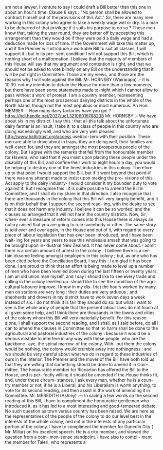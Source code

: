 am not a lawyer, I venture to say I could draft a Bill better than this one in about an hour's time. Clause 8 says : "No person shall be allowed to contract himself out of the provisions of this Act." Sir, there are many men working in this colony who agree to take a weekly wage wet or dry. Is a man to be debarred of that privilege if it suits his purpose to do so ? These men know that, taking the year round, they are better off by accepting this arrangement than they would be if they were paid a daily wage and had a deduction made for loss of time. If the Government will take this matter up, and if the Premier will introduce a workable Bill to suit all classes, I will support it ; but in its pre- sent condition I will not support this Bill, which is nothing short of a malformation. I believe that the majority of members of this House will say that my argument and contention is right, and that we should not be asked to vote blindly on any Bill on the understanding that it will be put right in Committee. Those are my views, and those are the reasons why I will vote against the Bill. Mr. HORNSBY (Wairarapa) .- It is 10.30. not my intention to detain the House for more than a few moments, but there have been some statements made to-night which I cannot allow to pass without a word of protest. I am a country member, representing perhaps one of the most prosperous dairying districts in the whole of the North Island, though not the most populous or most numerous. An Hon. MEMBER .- How many dairy factories have you got ? https://hdl.handle.net/2027/uc1.32106019788238 Mr. HORNSBY .- We have about six in my district. I say this : that all this talk about the unfortunate dairy farmer is an insult, I take it, to a class of people in this country who are doing exceedingly well, and who are very well pleased http://www.hathitrust.org/access use#cc-zero with their position. These men are able to drive about in traps; they are doing well, their families are well-cared for, and they are amongst the most prosperous people of the colony. But I agree with the remarks that fell from the honourable member for Hawera, who said that if you insist upon placing these people under the disability of this Bill, and confine their work to eight hours a day, you would be helping to destroy one of the finest industries in this colony. Therefore up to that point I would support the Bill, but if it went beyond that point-if there was any attempt made to insist upon making the pro- visions of this Act apply to the dairy industry- I would consider it my bounden duty to vote against it. But I recognise this : it is quite possible to amend the Bill in Committee, and I shall do my share in that direction. I also recognise that there are thousands in the colony that this Bill will very largely benefit, and it is on their behalf that I support the second read- ing, with the desire to see that it does not harm any industry. I believe it can be so worded, and the clauses so arranged that it will not harm the country districts. Now, Sir, when- ever a measure of reform comes into this House there is always an outcry raised that you are going to ruin somebody or other. The same story is told over and over again, in the House and out of it, with regard to every piece of labour legislation that has ever been introduced, and I have been wait- ing for years and years to see this wholesale smash that was going to be brought upon in- dustrial New Zealand. It has never come about. I admit there is a certain amount of unrest in the colony ; I believe there is a cer- tain irksome feeling amongst employers in this colony ; but, as one who has been cited before the Conciliation Board, I say this : I am glad it has been done. I am proud to think that an effort is being made to level up a number of men who have been levelled down during the last fifteen or twenty years. I am an old union man myself, and I say I should like to see every trade and calling in the colony levelled up. should like to see the condition of the agri- cultural labourer improve. I know in my dis- trict the hours worked by many men on stations are very long : their duties are very arduous ; and shepherds and drovers in my district have to work seven days a week instead of six. I do not think it is fair they should do so: but what I want to see is the whole army of people that the present labour laws do not touch at all given some help, and I think there are thousands in the towns and cities of the colony whom this Bill will very materially benefit. For this reason alone, I shall support the second reading, and I shall, as I said before, do all I can to amend the clauses in Committee so that no harm shall be done to the agricultural and pastoral industries of the colony : because it would be a serious mistake to interfere in any way with these people, who are the backbone- aye, the spinal marrow-of the colony. With- out them the colony would be nothing, the colony would crumble away into nothingness : and we should be very careful about what we do in regard to these industries of ours in the interior. The Premier and the mover of the Bill have both told us that they are willing that something should be done to amend it in Com- mittee. The honourable member for Riccarton has offered the Bill to the House, and is per- fectly willing it should be amended if the House thinks fit, and, under these circum- stances, I ask every man, whether he is a coun- try member or not, if he is a Liberal, and his Liberalism is worth anything, to vote for its second reading, and then assist in the work of amending it in Committee. Mr. MEREDITH (Ashley) .-- In saving a few words on the second reading of this Bill, I have to compliment the honourable gentleman who introduced it, as it has led to a most interesting and good-tempered debate. No such question as town versus country has been raised. We are here as the representatives of the people of the colony to do our level best in the interests of the whole colony, and not in the interests of any particular portion of the colony. I have to compliment the member for Dunedin City ( Mr. Millar) on his excellent speech. He is a city member, and viewed the question from a com- mon-sense standpoint. I have also to compli- ment the member for Taieri, who represents a 